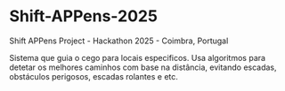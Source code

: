 # Shift-APPens-2025
Shift APPens Project - Hackathon 2025 - Coimbra, Portugal

Sistema que guia o cego para locais especificos. Usa algoritmos para detetar os melhores caminhos com base na distância, evitando escadas, obstáculos perigosos, escadas rolantes e etc.
